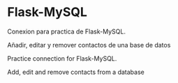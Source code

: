 # Flask-MySQL
Conexion para practica de Flask-MySQL.


Añadir, editar y remover contactos de una base de datos

Practice connection for Flask-MySQL.


Add, edit and remove contacts from a database
